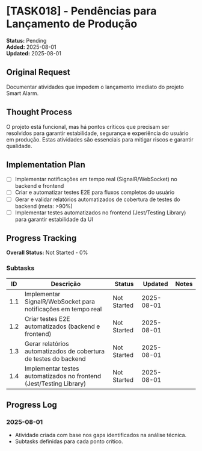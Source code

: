 # [TASK018] - Pendências para Lançamento de Produção

**Status:** Pending  
**Added:** 2025-08-01  
**Updated:** 2025-08-01

## Original Request
Documentar atividades que impedem o lançamento imediato do projeto Smart Alarm.

## Thought Process
O projeto está funcional, mas há pontos críticos que precisam ser resolvidos para garantir estabilidade, segurança e experiência do usuário em produção. Estas atividades são essenciais para mitigar riscos e garantir qualidade.

## Implementation Plan
- [ ] Implementar notificações em tempo real (SignalR/WebSocket) no backend e frontend
- [ ] Criar e automatizar testes E2E para fluxos completos do usuário
- [ ] Gerar e validar relatórios automatizados de cobertura de testes do backend (meta: >90%)
- [ ] Implementar testes automatizados no frontend (Jest/Testing Library) para garantir estabilidade da UI

## Progress Tracking
**Overall Status:** Not Started - 0%

### Subtasks
| ID  | Descrição                                                                 | Status      | Updated     | Notes |
|-----|---------------------------------------------------------------------------|-------------|-------------|-------|
| 1.1 | Implementar SignalR/WebSocket para notificações em tempo real             | Not Started | 2025-08-01  |       |
| 1.2 | Criar testes E2E automatizados (backend e frontend)                       | Not Started | 2025-08-01  |       |
| 1.3 | Gerar relatórios automatizados de cobertura de testes do backend          | Not Started | 2025-08-01  |       |
| 1.4 | Implementar testes automatizados no frontend (Jest/Testing Library)       | Not Started | 2025-08-01  |       |

## Progress Log
### 2025-08-01
- Atividade criada com base nos gaps identificados na análise técnica.
- Subtasks definidas para cada ponto crítico.
